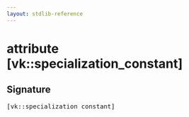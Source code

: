 ```yaml
---
layout: stdlib-reference
---
```


# attribute [vk::specialization\_constant]

## Signature

<pre>
[vk::specialization_constant]
</pre>

